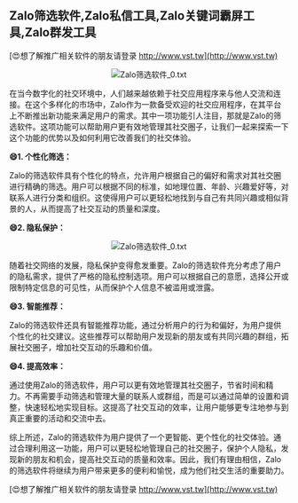 ## **Zalo筛选软件,Zalo私信工具,Zalo关键词霸屏工具,Zalo群发工具**

[😍想了解推广相关软件的朋友请登录 http://www.vst.tw](http://www.vst.tw)

 <center><img src="https://vst.tw/MP4/tuiguang/png/3.png" alt="Zalo筛选软件_0.txt"></center>

在当今数字化的社交环境中，人们越来越依赖于社交应用程序来与他人交流和连接。在这个多样化的市场中，Zalo作为一款备受欢迎的社交应用程序，在其平台上不断推出新功能来满足用户的需求。其中一项功能引人注目，那就是Zalo的筛选软件。这项功能可以帮助用户更有效地管理其社交圈子，让我们一起来探索一下这个功能的优势以及如何利用它改善我们的社交体验。

**😄1. 个性化筛选：**

Zalo的筛选软件具有个性化的特点，允许用户根据自己的偏好和需求对其社交圈进行精确的筛选。用户可以根据不同的标准，如地理位置、年龄、兴趣爱好等，对联系人进行分类和组织。这使得用户可以更轻松地找到与自己有共同兴趣或相似背景的人，从而提高了社交互动的质量和深度。

**😄2. 隐私保护：**

 <center><img src="https://vst.tw/MP4/tuiguang/png/1.png" alt="Zalo筛选软件_0.txt"></center>

随着社交网络的发展，隐私保护变得愈发重要。Zalo的筛选软件充分考虑了用户的隐私需求，提供了严格的隐私控制选项。用户可以根据自己的意愿，选择公开或限制特定信息的可见性，从而保护个人信息不被滥用或泄露。

**😄3. 智能推荐：**

Zalo的筛选软件还具有智能推荐功能，通过分析用户的行为和偏好，为用户提供个性化的社交建议。这些推荐可以帮助用户发现新的朋友或有共同兴趣的群组，拓展社交圈子，增加社交互动的乐趣和价值。

**😄4. 提高效率：**

通过使用Zalo的筛选软件，用户可以更有效地管理其社交圈子，节省时间和精力。不再需要手动筛选和管理大量的联系人或群组，而是可以通过简单的设置和调整，快速轻松地实现目标。这提高了社交互动的效率，让用户能够更专注地参与到真正重要的活动和交流中去。

综上所述，Zalo的筛选软件为用户提供了一个更智能、更个性化的社交体验。通过合理利用这一功能，用户可以更轻松地管理自己的社交圈子，保护个人隐私，发现新的朋友和机会，提高社交互动的质量和效率。因此，我们有理由相信，Zalo的筛选软件将继续为用户带来更多的便利和愉悦，成为他们社交生活的重要助力。

[😍想了解推广相关软件的朋友请登录 http://www.vst.tw](http://www.vst.tw)



